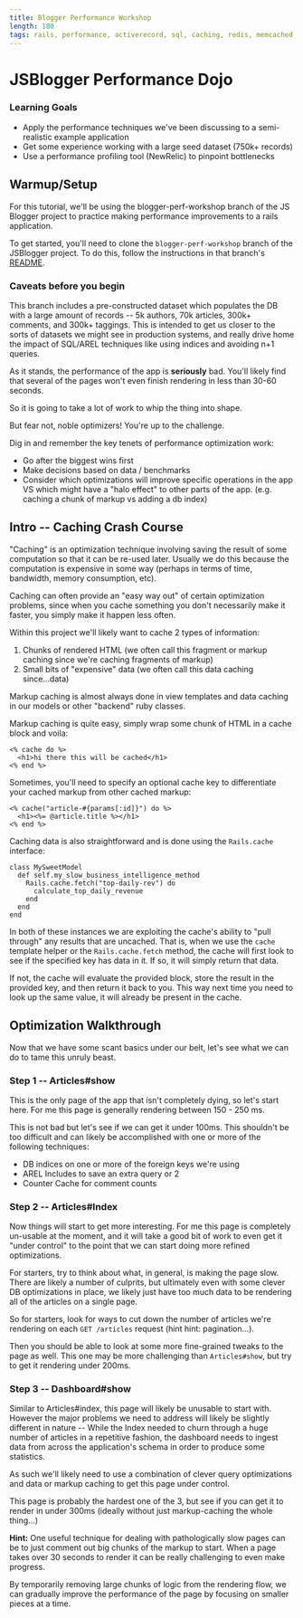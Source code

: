 ```yaml
---
title: Blogger Performance Workshop
length: 180
tags: rails, performance, activerecord, sql, caching, redis, memcached
---
```


# JSBlogger Performance Dojo

### Learning Goals

* Apply the performance techniques we've been discussing to a semi-realistic example application
* Get some experience working with a large seed dataset (750k+ records)
* Use a performance profiling tool (NewRelic) to pinpoint bottlenecks

## Warmup/Setup

For this tutorial, we'll be using the blogger-perf-workshop branch of the JS Blogger
project to practice making performance improvements to a rails
application.

To get started, you'll need to clone the `blogger-perf-workshop` branch of
the JSBlogger project. To do this, follow the instructions in that
branch's [README](https://github.com/JumpstartLab/blogger_advanced/tree/blogger-perf-workshop#blogger-advanced----perf-workshop).

### Caveats before you begin

This branch includes a pre-constructed dataset which populates the DB
with a large amount of records -- 5k authors, 70k articles, 300k+
comments, and 300k+ taggings. This is intended to get us closer to the
sorts of datasets we might see in production systems, and really drive
home the impact of SQL/AREL techniques like using indices and avoiding
n+1 queries.

As it stands, the performance of the app is __seriously__ bad. You'll
likely find that several of the pages won't even finish rendering in
less than 30-60 seconds.

So it is going to take a lot of work to whip the thing into shape.

But fear not, noble optimizers! You're up to the challenge.

Dig in and remember the key tenets of performance optimization work:

* Go after the biggest wins first
* Make decisions based on data / benchmarks
* Consider which optimizations will improve specific operations in the
  app VS which might have a "halo effect" to other parts of the app.
  (e.g. caching a chunk of markup vs adding a db index)

## Intro -- Caching Crash Course

"Caching" is an optimization technique involving saving the result of
some computation so that it can be re-used later. Usually we do this
because the computation is expensive in some way (perhaps in terms of
time, bandwidth, memory consumption, etc).

Caching can often provide an "easy way out" of certain optimization problems,
since when you cache something you don't necessarily make it faster,
you simply make it happen less often.

Within this project we'll likely want to cache 2 types of information:

1. Chunks of rendered HTML (we often call this fragment or markup caching since we're
caching fragments of markup)
2. Small bits of "expensive" data (we often call this data caching since...data)

Markup caching is almost always done in view templates and data
caching in our models or other "backend" ruby classes.

Markup caching is quite easy, simply wrap some chunk of HTML
in a cache block and voila:

```
<% cache do %>
  <h1>hi there this will be cached</h1>
<% end %>
```

Sometimes, you'll need to specify an optional cache key to
differentiate your cached markup from other cached markup:

```
<% cache("article-#{params[:id]}") do %>
  <h1><%= @article.title %></h1>
<% end %>
```

Caching data is also straightforward and is done using
the `Rails.cache` interface:

```
class MySweetModel
  def self.my_slow_business_intelligence_method
    Rails.cache.fetch("top-daily-rev") do
	  calculate_top_daily_revenue
    end
  end
end
```

In both of these instances we are exploiting the cache's
ability to "pull through" any results that are uncached.
That is, when we use the `cache` template helper or the
`Rails.cache.fetch` method, the cache will first look to
see if the specified key has data in it. If so, it will
simply return that data.

If not, the cache will evaluate the provided block, store
the result in the provided key, and then return it back to
you. This way next time you need to look up the same value,
it will already be present in the cache.

## Optimization Walkthrough

Now that we have some scant basics under our belt, let's see
what we can do to tame this unruly beast.

### Step 1 -- Articles#show

This is the only page of the app that isn't completely dying, so let's
start here. For me this page is generally rendering between 150 - 250
ms.

This is not bad but let's see if we can get it under 100ms. This
shouldn't be too difficult and can likely be accomplished with one or
more of the following techniques:

* DB indices on one or more of the foreign keys we're using
* AREL Includes to save an extra query or 2
* Counter Cache for comment counts

### Step 2 -- Articles#Index

Now things will start to get more interesting. For me this page is
completely un-usable at the moment, and it will take a good bit of work
to even get it "under control" to the point that we can start doing more
refined optimizations.

For starters, try to think about what, in general, is making the page
slow. There are likely a number of culprits, but ultimately even with
some clever DB optimizations in place, we likely just have too much data
to be rendering all of the articles on a single page.

So for starters, look for ways to cut down the number of articles we're
rendering on each `GET /articles` request (hint hint: pagination...).

Then you should be able to look at some more fine-grained tweaks to the
page as well. This one may be more challenging than `Articles#show`, but
try to get it rendering under 200ms.

### Step 3 -- Dashboard#show

Similar to Articles#index, this page will likely be unusable to start
with. However the major problems we need to address will likely be slightly different
in nature -- While the Index needed to churn through a huge number of
articles in a repetitive fashion, the dashboard needs to ingest data
from across the application's schema in order to produce some
statistics.

As such we'll likely need to use a combination of clever query
optimizations and data or markup caching to get this page under control.

This page is probably the hardest one of the 3, but see if you can get
it to render in under 300ms (ideally without just markup-caching the
whole thing...)

__Hint:__ One useful technique for dealing with pathologically slow
pages can be to just comment out big chunks of the markup to start.
When a page takes over 30 seconds to render it can be really challenging
to even make progress.

By temporarily removing large chunks of logic from the rendering flow,
we can gradually improve the performance of the page by focusing on
smaller pieces at a time.
